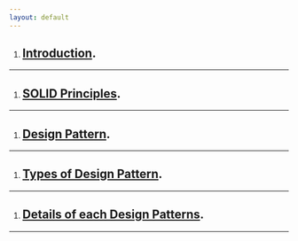 ```yaml
---
layout: default
---
```



1. ## **[Introduction](./_posts/2024-11-04-introduction.md).**
* * *
1. ## **[SOLID Principles](./_posts/2024-11-04-solid-principles.md).**
* * *
1. ## **[Design Pattern](./_posts/2024-11-04-design-pattern.md).**
* * *
1. ## **[Types of Design Pattern](./_posts/2024-11-04-design-pattern-types.md).**
* * *
1. ## **[Details of each Design Patterns](./_posts/2024-11-04-design-pattern-types-details.md).**
* * *

